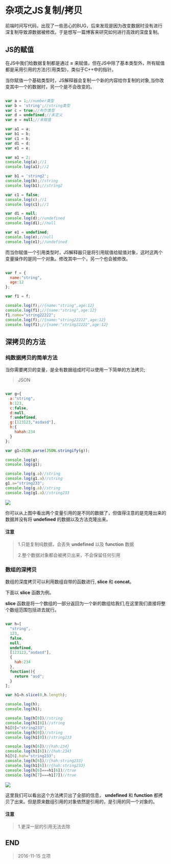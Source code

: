 # 杂项之JS复制/拷贝

前端时间写代码，出现了一些恶心的BUG，后来发现是因为改变数据时没有进行深复制导致源数据被修改。于是想写一篇博客来研究如何进行高效的深度复制。

## JS的赋值

在JS中我们给数据复制都是通过 **=** 来赋值，但在JS中除了基本类型外，所有赋值都是采用引用的方法(引用类型)，类似于C++中的指针。

当你赋值一个基础类型时，JS解释器会复制一个新的内容给你复制的对象,当你改变其中一个的数据时，另一个是不会改变的。

``` javascript

var a = 1;//number类型
var b = 'string';//string类型
var c = true;//布尔类型
var d = undefined;//未定义
var e = null;//未赋值

var a1 = a;
var b1 = b;
var c1 = b;
var d1 = d;
var e1 = e;

var a1 = 2;
console.log(a);//1
console.log(a1);//2

var b1 = 'string2';
console.log(b);//string
console.log(b1);//string2

var c1 = false;
console.log(c);//1
console.log(c1);//1

var d1 = null;
console.log(d);//undefined
console.log(d1);//null

var e1 = undefined;
console.log(e);//null
console.log(e1);//undefined

```

而当你赋值一个引用类型时，JS解释器只是将引用赋值给赋值对象，这时这两个变量操作的是同一个对象。修改其中一个，另一个也会被修改。

``` javascript

var f = {
  name:"string",
  age:12
};

var f1 = f;

console.log(f);//{name:"string",age:12}
console.log(f1);//{name:"string",age:12}
f1.name="string22222";
console.log(f);//{name:"string22222",age:12}
console.log(f1);//{name:"string22222",age:12}

```

## 深拷贝的方法

### 纯数据拷贝的简单方法

当你需要拷贝的变量，是全有数据组成时可以使用一下简单的方法拷贝;

> JSON

``` javascript

var g={
  a:"string",
  b:123,
  c:false,
  d:null,
  f:undefined,
  g:[123123,"asdasd"],
  h:{
    hahah:234
  }
};

var g1=JSON.parse(JSON.stringify(g));

console.log(g);
console.log(g1);

console.log(g.a)//string
console.log(g1.a)//string
g1.a="string233";
console.log(g.a)//string
console.log(g1.a)//string233

```

![](http://p1.bqimg.com/567571/a8353722e92484c1.png)

 你可以从上图中看出两个变量引用的是不同的数据了，但值得注意的是克隆出来的数据并没有将 **undefined** 的数据以及方法克隆出来。

#### 注意

> 1.只能复制纯数据，会丢失 **undefined** 以及 **function** 数据
>
> 2.整个数据对象都会被拷贝出来，不会保留任何引用

### 数组的深拷贝

数组的深度拷贝可以利用数组自带的函数进行, **slice** 和 **concat**。

下面以 **slice** 函数为例。

**slice** 函数是将一个数组的一部分返回为一个新的数组给我们,在这里我们直接将整个数组范围包括进去就行。

``` javascript

var h=[
  "string",
  123,
  false,
  null,
  undefined,
  [123123,"asdasd"],
  {
    hah:234
  },
  function(){
    return "asd";
  }
];

var h1=h.slice(0,h.length);

console.log(h);
console.log(h1);

console.log(h[0])//string
console.log(h1[0])//string
h1[0]="string233";
console.log(h[0])//string
console.log(h1[0])//string233

console.log(h[6])//{hah:234}
console.log(h1[6])//{hah:234}
h1[6].hah="string233";
console.log(h[6])//{hah:string233}
console.log(h1[6])//{hah:string233}
console.log(h[6]===h1[6])//true
console.log(h[7]===h1[7])//true

```

![](http://i1.piimg.com/567571/b0fd7c48c64b0a54.png)

这里我们可以看出这个方法拷贝出了全部的信息， **undefined** 和 **function** 都拷贝了出来。但是原来数组引用的对象依然是引用的，是引用的同一个对象的。

#### 注意

> 1.更深一层的引用无法去除

## END

> 2016-11-15 立项
